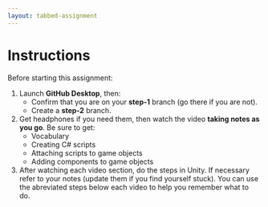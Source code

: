 ```yaml
---
layout: tabbed-assignment
---
```


# Instructions

Before starting this assignment:
1. Launch **GitHub Desktop**, then:
   - Confirm that you are on your **step-1** branch (go there if you are not).
   - Create a **step-2** branch.
1. Get headphones if you need them, then watch the video **taking notes as you go**. Be sure to get:
   - Vocabulary
   - Creating C# scripts
   - Attaching scripts to game objects
   - Adding components to game objects
1. After watching each video section, do the steps in Unity. If necessary refer to your notes (update them if you find yourself stuck). You can use the abreviated steps below each video to help you remember what to do.

<!-- Don't edit links here, change them in _data/assignment.yml instead, -->

[slides]: <{{site.data.assignment.slides}}>
[template]: <{{site.data.assignment.template}}>
